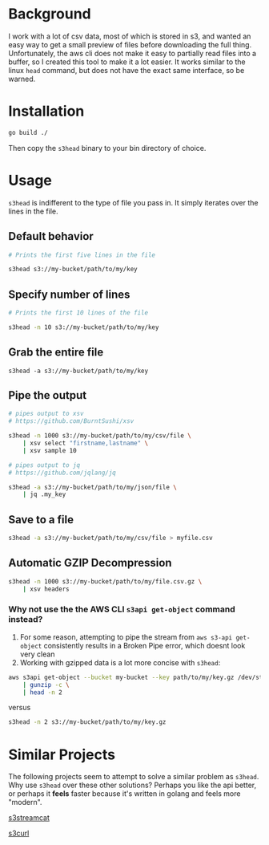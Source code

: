# Background

I work with a lot of csv data, most of which is stored in s3, and wanted an easy way to get a small preview of files before downloading the full thing. Unfortunately, the aws cli does not make it easy to partially read files into a buffer, so I created this tool to make it a lot easier. It works similar to the linux `head` command, but does not have the exact same interface, so be warned. 

# Installation

```bash
go build ./
```

Then copy the `s3head` binary to your bin directory of choice.

# Usage

`s3head` is indifferent to the type of file you pass in. It simply iterates over the lines in the file. 

## Default behavior

```bash
# Prints the first five lines in the file

s3head s3://my-bucket/path/to/my/key
```

## Specify number of lines

```bash
# Prints the first 10 lines of the file

s3head -n 10 s3://my-bucket/path/to/my/key
```

## Grab the entire file
```
s3head -a s3://my-bucket/path/to/my/key
```

## Pipe the output

```bash
# pipes output to xsv
# https://github.com/BurntSushi/xsv

s3head -n 1000 s3://my-bucket/path/to/my/csv/file \
    | xsv select "firstname,lastname" \
    | xsv sample 10
```

```bash
# pipes output to jq
# https://github.com/jqlang/jq

s3head -a s3://my-bucket/path/to/my/json/file \
    | jq .my_key
```

## Save to a file

```bash
s3head -a s3://my-bucket/path/to/my/csv/file > myfile.csv
```

## Automatic GZIP Decompression

```bash
s3head -n 1000 s3://my-bucket/path/to/my/file.csv.gz \
    | xsv headers
```

### Why not use the the AWS CLI `s3api get-object` command instead?

1. For some reason, attempting to pipe the stream from `aws s3-api get-object` consistently results in a Broken Pipe error, which doesnt look very clean
2. Working with gzipped data is a lot more concise with `s3head`:

```bash
aws s3api get-object --bucket my-bucket --key path/to/my/key.gz /dev/stdout \
    | gunzip -c \
    | head -n 2
```

versus

```bash
s3head -n 2 s3://my-bucket/path/to/my/key.gz
```

# Similar Projects

The following projects seem to attempt to solve a similar problem as `s3head`. Why use `s3head` over these other solutions? Perhaps you like the api better, or perhaps it **feels** faster because it's written in golang and feels more "modern". 


[s3streamcat](https://github.com/samarthg/s3streamcat)

[s3curl](https://github.com/rtdp/s3curl)
